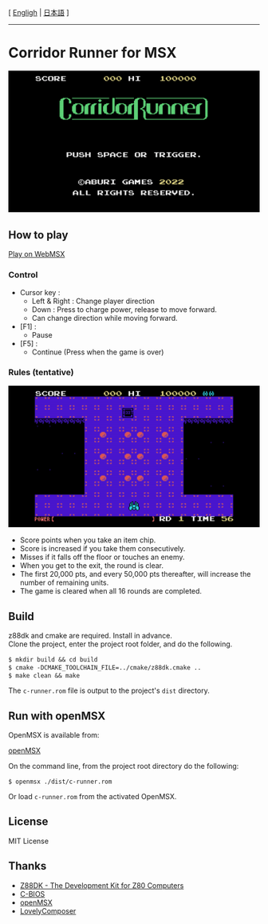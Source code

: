 [ [Engligh](README.md) | [日本語](README.ja.md) ]

---
# Corridor Runner for MSX

<img src="images/corridor_title.png">

## How to play

[Play on WebMSX](https://webmsx.org/?MACHINE=MSX1J&ROM=https://github.com/aburi6800/msx-CorridorRunner/raw/v1.1.1/dist/c-runner.rom&FAST_BOOT)

### Control

- Cursor key :
    - Left & Right : Change player direction
    - Down : Press to charge power, release to move forward.
    - Can change direction while moving forward.
- [F1] :
    - Pause
- [F5] :
    - Continue (Press when the game is over)

### Rules (tentative)

<img src="images/corridor_game.png">

- Score points when you take an item chip.
- Score is increased if you take them consecutively.
- Misses if it falls off the floor or touches an enemy.
- When you get to the exit, the round is clear.
- The first 20,000 pts, and every 50,000 pts thereafter, will increase the number of remaining units.
- The game is cleared when all 16 rounds are completed.

## Build

z88dk and cmake are required. Install in advance.  
Clone the project, enter the project root folder, and do the following.  

```
$ mkdir build && cd build
$ cmake -DCMAKE_TOOLCHAIN_FILE=../cmake/z88dk.cmake ..
$ make clean && make
```
The `c-runner.rom` file is output to the project's `dist` directory.  
  
  
## Run with openMSX

OpenMSX is available from:  

[openMSX](https://openmsx.org/)

On the command line, from the project root directory do the following:

```
$ openmsx ./dist/c-runner.rom
```
Or load `c-runner.rom` from the activated OpenMSX.

## License

MIT License

## Thanks

- [Z88DK - The Development Kit for Z80 Computers](https://github.com/z88dk/z88dk)
- [C-BIOS](http://cbios.sourceforge.net/)
- [openMSX](https://openmsx.org/)
- [LovelyComposer](https://github.com/doc1oo/LovelyComposerDocs)
